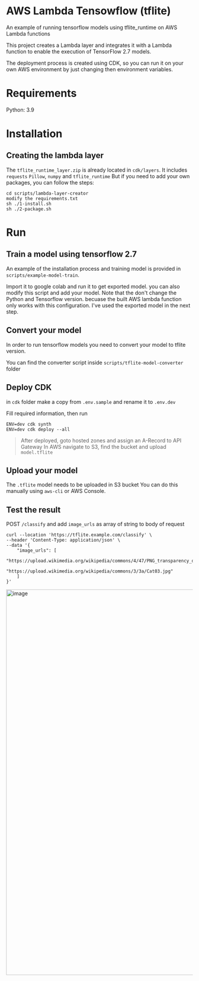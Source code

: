 # AWS Lambda Tensowflow (tflite)
An example of running tensorflow models using tflite_runtime on AWS Lambda functions

This project creates a Lambda layer and integrates it with a Lambda function to enable the execution of TensorFlow 2.7 models.

The deployment process is created using CDK, so you can run it on your own AWS environment by just changing then environment variables.

# Requirements

Python: 3.9

# Installation

## Creating the lambda layer

The `tflite_runtime_layer.zip` is already located in `cdk/layers`. It includes `requests` `Pillow`, `numpy` and `tflite_runtime` But if you need to add your own packages, you can follow the steps:

```
cd scripts/lambda-layer-creator
modify the requirements.txt
sh ./1-install.sh
sh ./2-package.sh
```

# Run

## Train a model using tensorflow 2.7
An example of the installation process and training model is provided in `scripts/example-model-train`. 

Import it to google colab and run it to get exported model. you can also modify this script and add your model. Note that the don't change the Python and Tensorflow version. becuase the built AWS lambda function only works with this configuration. I've used the exported model in the next step.

## Convert your model
In order to run tensorflow models you need to convert your model to tflite version.

You can find the converter script inside `scripts/tflite-model-converter` folder

## Deploy CDK

in `cdk` folder make a copy from `.env.sample` and rename it to `.env.dev`

Fill required information, then run 

```
ENV=dev cdk synth
ENV=dev cdk deploy --all
```

> After deployed, goto hosted zones and assign an A-Record to API Gateway
> In AWS navigate to S3, find the bucket and upload `model.tflite`

## Upload your model
The `.tflite` model needs to be uploaded in S3 bucket
You can do this manually using `aws-cli` or AWS Console.

## Test the result

POST `/classify` and add `image_urls` as array of string to body of request

```
curl --location 'https://tflite.example.com/classify' \
--header 'Content-Type: application/json' \
--data '{
    "image_urls": [
        "https://upload.wikimedia.org/wikipedia/commons/4/47/PNG_transparency_demonstration_1.png", 
        "https://upload.wikimedia.org/wikipedia/commons/3/3a/Cat03.jpg"
    ]
}'
```

<img width="1039" alt="image" src="https://github.com/user-attachments/assets/a307798b-6a6d-4b9a-92c2-f7a78865b194" />
